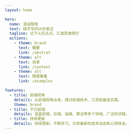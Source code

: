 ```yaml
---
layout: home

hero:
  name: 漫话随笔
  text: 随手写的计科笔记
  tagline: 记下火花点点，汇成思维明灯
  actions:
    - theme: brand
      text: 概要
      link: /abstrat
    - theme: alt
      text: 目录
      link: /content
    - theme: alt
      text: 随便看看
      link: /examples

features:
  - title: 前端视角
    details: 从前端视角出发，探讨前端技术、工具和最佳实践。
    theme: brand
  - title: 不只前端
    details: 涵盖前端、后端、运维、算法等多个领域，广泛的涉猎。
  - title: 持续更新
    details: 持续更新，不断学习，分享最新的技术动态和心得体会。
---
```


